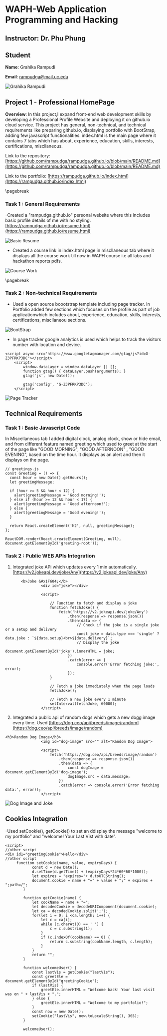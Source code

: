 
# WAPH-Web Application Programming and Hacking

## Instructor: Dr. Phu Phung

## Student

**Name**: Grahika Rampudi

**Email**: rampudga@mail.uc.edu

![Grahika Rampudi](headshot.jpg)


## Project 1 - Professional HomePage

**Overview**: In this project,I expand front-end web development skills by developing a Professional Profile Website and deploying it on github.io cloud service. This project has general, non-technical, and technical requirements like preparing github.io, displaying portfolio with BootStrap, adding few javascript functionalities. index.html is the main page where it contains 7 tabs which has about, experience, education, skills, interests, certifications, miscllaneous.


Link to the repository:
[https://github.com/rampudga/rampudga.github.io/blob/main/README.md](https://github.com/rampudga/rampudga.github.io/blob/main/README.md)

Link to the portfolio:
[https://rampudga.github.io/index.html](https://rampudga.github.io/index.html)

\pagebreak

### Task 1 : General Requirements
 -Created a "rampudga.github.io" personal website where this includes basic profile details of me with no styling. [https://rampudga.github.io/resume.html](https://rampudga.github.io/resume.html)

 ![Basic Resume](part1.png)

- Created a course link in index.html page in miscllaneous tab where it displays all the course work till now in WAPH course i.e all labs and hackathon reports pdfs.

![Course Work](part2.png)

\pagebreak
### Task 2 : Non-technical Requirements
- Used a open source boootstrap template including page tracker. In Portfolio added few sections which focuses on the profile as part of job applicationwhich includes about, experience, education, skills, interests, certifications, miscllaneou sections.

![BootStrap](part4.png)

- In page tracker google analytics is used which helps to track the visitors number with location and device.

```JS
<script async src="https://www.googletagmanager.com/gtag/js?id=G-Z3PFRKP3DC"></script>
    <script>
        window.dataLayer = window.dataLayer || [];
        function gtag() { dataLayer.push(arguments); }
        gtag('js', new Date());

        gtag('config', 'G-Z3PFRKP3DC');
    </script>
```
![Page Tracker](part3.png)


## Technical Requirements

### Task 1 : Basic Javascript Code
In Miscellaneous tab I added digital clock, analog clock, show or hide email, and from different feature named greeting which used to greet at the start of the page like "GOOD MORNING", "GOOD AFTERNOON" , "GOOD EVENING", based on the time hour. It displays as an alert and then it displays on the page.
```JS
// greetings.js
const Greeting = () => {
  const hour = new Date().getHours();
  let greetingMessage;

  if (hour >= 5 && hour < 12) {
    alert(greetingMessage = 'Good morning!');
  } else if (hour >= 12 && hour < 17) {
    alert(greetingMessage = 'Good afternoon!');
  } else {
    alert(greetingMessage = 'Good evening!');
  }

  return React.createElement('h2', null, greetingMessage);
};

ReactDOM.render(React.createElement(Greeting, null), document.getElementById('greeting-root'));
```

### Task 2 : Public WEB APIs Integration
1. Integrated joke APi which updates every 1 min automatically. [https://v2.jokeapi.dev/joke/Any](https://v2.jokeapi.dev/joke/Any) 
```JS
       <b>Joke &#x1F604;</b>
                <div id="joke"></div>
                
                <script>
                
                    // Function to fetch and display a joke
                    function fetchJoke() {
                        fetch('https://v2.jokeapi.dev/joke/Any')
                            .then(response => response.json())
                            .then(data => {
                                // Check if the joke is a single joke or a setup and delivery
                                const joke = data.type === 'single' ? data.joke : `${data.setup}<br>${data.delivery}`;
                                // Display the joke
                                document.getElementById('joke').innerHTML = joke;
                            })
                            .catch(error => {
                                console.error('Error fetching joke:', error);
                            });
                    }
            
                    // Fetch a joke immediately when the page loads
                    fetchJoke();
            
                    // Fetch a new joke every 1 minute
                    setInterval(fetchJoke, 60000);
                </script>
```
2. Integrated a public api of random dogs which gets a new dogg image every time. Used [https://dog.ceo/api/breeds/image/random](https://dog.ceo/api/breeds/image/random)

```JS
<h3>Random Dog Image</h3>
                <img id="dog-image" src="" alt="Random Dog Image">
            
                <script>
                    fetch('https://dog.ceo/api/breeds/image/random')
                        .then(response => response.json())
                        .then(data => {
                            const dogImage = document.getElementById('dog-image');
                            dogImage.src = data.message;
                        })
                        .catch(error => console.error('Error fetching data:', error));
                </script>
```
![Dog Image and Joke](part5.png)

## Cookies Integration
-Used setCookie(), getCookie() to set an ddisplay the message "welcome to my portfolio" and "welcome! Your Last Vist with date".
```JS
<script>
//other script
<div id1="greetingCookie">Hello</div>
//other script
     function setCookie(name, value, expiryDays) {
            const d = new Date();
            d.setTime(d.getTime() + (expiryDays*24*60*60*1000));
            let expires = "expires="+ d.toUTCString();
            document.cookie = name + "=" + value + ";" + expires + ";path=/";
        }

        function getCookie(name) {
            let cookName = name + "=";
            let decodedCookie = decodeURIComponent(document.cookie);
            let ca = decodedCookie.split(';');
            for(let i = 0; i <ca.length; i++) {
                let c = ca[i];
                while (c.charAt(0) == ' ') {
                    c = c.substring(1);
                }
                if (c.indexOf(cookName) == 0) {
                    return c.substring(cookName.length, c.length);
                }
            }
            return "";
        }

        function welcomeUser() {
            const lastVis = getCookie("lastVis");
            const greetEle = document.getElementById("greetingCookie");
            if (lastVis) {
                greetEle.innerHTML = "Welcome back! Your last visit was on " + lastVis + ".";
            } else {
                greetEle.innerHTML = "Welcome to my portfolio!";
            }
            const now = new Date();
            setCookie("lastVis", now.toLocaleString(), 365);
        }

        welcomeUser();
```

